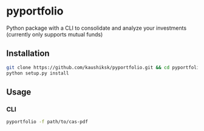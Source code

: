 # pyportfolio
Python package with a CLI to consolidate and analyze your investments (currently only supports mutual funds)

## Installation
```bash
git clone https://github.com/kaushiksk/pyportfolio.git && cd pyportfolio
python setup.py install
```


## Usage
### CLI
```bash
pyportfolio -f path/to/cas-pdf
```
